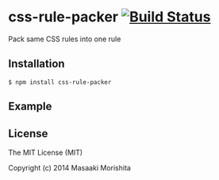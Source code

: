 # css-rule-packer [![Build Status](https://travis-ci.org/morishitter/css-rule-packer.svg)](https://travis-ci.org/morishitter/css-rule-packer)

Pack same CSS rules into one rule

## Installation

```shell
$ npm install css-rule-packer
```

## Example

## License

The MIT License (MIT)

Copyright (c) 2014 Masaaki Morishita

